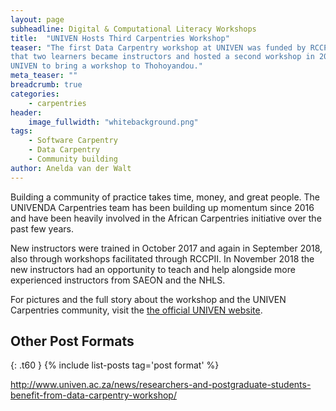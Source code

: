 ```yaml
---
layout: page
subheadline: Digital & Computational Literacy Workshops
title:  "UNIVEN Hosts Third Carpentries Workshop"
teaser: "The first Data Carpentry workshop at UNIVEN was funded by RCCPII in 2016. The workshop was such an overwhelming success
that two learners became instructors and hosted a second workshop in 2017. This year, RCCPII once again worked with staff and students at
UNIVEN to bring a workshop to Thohoyandou."
meta_teaser: ""
breadcrumb: true
categories:
    - carpentries
header:
    image_fullwidth: "whitebackground.png"
tags:
    - Software Carpentry
    - Data Carpentry
    - Community building
author: Anelda van der Walt
---
```


Building a community of practice takes time, money, and great people. The UNIVENDA Carpentries team has been building up momentum
since 2016 and have been heavily involved in the African Carpentries initiative over the past few years.

New instructors were trained in October 2017 and again in September 2018, also through workshops facilitated through RCCPII. In
November 2018 the new instructors had an opportunity to teach and help alongside more experienced instructors from SAEON and
the NHLS.

For pictures and the full story about the workshop and the UNIVEN Carpentries community, visit the
[the official UNIVEN website](http://www.univen.ac.za/news/researchers-and-postgraduate-students-benefit-from-data-carpentry-workshop/).

## Other Post Formats
{: .t60 }
{% include list-posts tag='post format' %}





http://www.univen.ac.za/news/researchers-and-postgraduate-students-benefit-from-data-carpentry-workshop/
